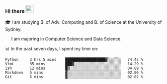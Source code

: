 ### Hi there <a href="#"><img src="https://media.giphy.com/media/hvRJCLFzcasrR4ia7z/giphy.gif" width="25px"></a>

🎓 I am studying B. of Adv. Computing and B. of Science at the University of Sydney.

     I am majoring in Computer Science and Data Science.

📊 In the past seven days, I spent my time on:
<!--START_SECTION:waka-->
```text
Python     3 hrs 5 mins    ██████████████████▓░░░░░░   74.45 % 
VimL       35 mins         ███▓░░░░░░░░░░░░░░░░░░░░░   14.29 % 
Zsh        12 mins         █▒░░░░░░░░░░░░░░░░░░░░░░░   04.89 % 
Markdown   5 mins          ▓░░░░░░░░░░░░░░░░░░░░░░░░   02.06 % 
Git        5 mins          ▓░░░░░░░░░░░░░░░░░░░░░░░░   02.02 % 
```
<!--END_SECTION:waka-->
